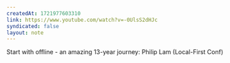 ```yaml
---
createdAt: 1721977603310
link: https://www.youtube.com/watch?v=-0UlsS2dHJc
syndicated: false
layout: note
---
```


Start with offline - an amazing 13-year journey: Philip Lam (Local-First Conf)

